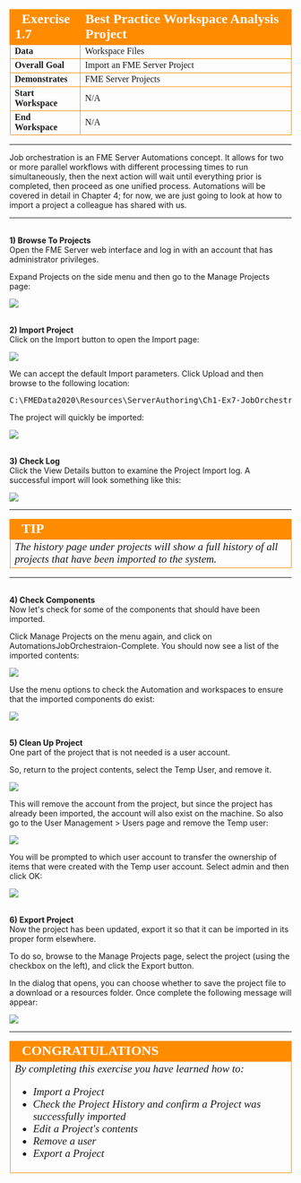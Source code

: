 <!--Instructor Notes-->

<!--Exercise Section-->


<table style="border-spacing: 0px;border-collapse: collapse;font-family:serif">
<tr>
<td width=25% style="vertical-align:middle;background-color:darkorange;border: 2px solid darkorange">
<i class="fa fa-cogs fa-lg fa-pull-left fa-fw" style="color:white;padding-right: 12px;vertical-align:text-top"></i>
<span style="color:white;font-size:x-large;font-weight: bold">Exercise 1.7</span>
</td>
<td style="border: 2px solid darkorange;background-color:darkorange;color:white">
<span style="color:white;font-size:x-large;font-weight: bold">Best Practice Workspace Analysis Project</span>
</td>
</tr>

<tr>
<td style="border: 1px solid darkorange; font-weight: bold">Data</td>
<td style="border: 1px solid darkorange">Workspace Files</td>
</tr>

<tr>
<td style="border: 1px solid darkorange; font-weight: bold">Overall Goal</td>
<td style="border: 1px solid darkorange">Import an FME Server Project</td>
</tr>

<tr>
<td style="border: 1px solid darkorange; font-weight: bold">Demonstrates</td>
<td style="border: 1px solid darkorange">FME Server Projects</td>
</tr>

<tr>
<td style="border: 1px solid darkorange; font-weight: bold">Start Workspace</td>
<td style="border: 1px solid darkorange">N/A</td>
</tr>

<tr>
<td style="border: 1px solid darkorange; font-weight: bold">End Workspace</td>
<td style="border: 1px solid darkorange">N/A</td>
</tr>

</table>

---

Job orchestration is an FME Server Automations concept. It allows for two or more parallel workflows with different processing times to run simultaneously, then the next action will wait until everything prior is completed, then proceed as one unified process. Automations will be covered in detail in Chapter 4; for now, we are just going to look at how to import a project a colleague has shared with us.

---

<br>**1) Browse To Projects**
<br>Open the FME Server web interface and log in with an account that has administrator privileges.

Expand Projects on the side menu and then go to the Manage Projects page:

![](./Images/Img1.252.Ex7.ProjectsMenu.png)


<br>**2) Import Project**
<br>Click on the Import button to open the Import page:

![](./Images/Img1.253.Ex7.ImportButton.png)

We can accept the default Import parameters. Click Upload and then browse to the following location:

<pre>
C:\FMEData2020\Resources\ServerAuthoring\Ch1-Ex7-JobOrchestrationProject.fsproject
</pre>

The project will quickly be imported:

![](./Images/Img1.254.Ex7.ImportComplete.png)  


<br>**3) Check Log**
<br>Click the View Details button to examine the Project Import log. A successful import will look something like this:

![](./Images/Img1.255.Ex7.ImportSummary.png)

---

<!--Tip Section-->

<table style="border-spacing: 0px">
<tr>
<td style="vertical-align:middle;background-color:darkorange;border: 2px solid darkorange">
<i class="fa fa-info-circle fa-lg fa-pull-left fa-fw" style="color:white;padding-right: 12px;vertical-align:text-top"></i>
<span style="color:white;font-size:x-large;font-weight: bold;font-family:serif">TIP</span>
</td>
</tr>

<tr>
<td style="border: 1px solid darkorange">
<span style="font-family:serif; font-style:italic; font-size:larger">
The history page under projects will show a full history of all projects that have been imported to the system.
</span>
</td>
</tr>
</table>

---

<br>**4) Check Components**
<br>Now let's check for some of the components that should have been imported.

Click Manage Projects on the menu again, and click on AutomationsJobOrchestraion-Complete. You should now see a list of the imported contents:

![](./Images/Img1.256.Ex7.ProjectContents.png)

Use the menu options to check the Automation and workspaces to ensure that the imported components do exist:

![](./Images/Img1.257.Ex7.ContentConfirmation.png)

<br>**5) Clean Up Project**
<br>One part of the project that is not needed is a user account.

So, return to the project contents, select the Temp User, and remove it.

![](./Images/Img1.258.Ex7.RemoveAccount.png)

This will remove the account from the project, but since the project has already been imported, the account will also exist on the machine. So also go to the User Management > Users page and remove the Temp user:

![](./Images/Img1.259.Ex7.RemoveUser.png)

You will be prompted to which user account to transfer the ownership of items that were created with the Temp user account. Select admin and then click OK:

![](.Images/Img1.260.Ex7.TransferOwnership.png)

<br>**6) Export Project**
<br>Now the project has been updated, export it so that it can be imported in its proper form elsewhere.

To do so, browse to the Manage Projects page, select the project (using the checkbox on the left), and click the Export button.

In the dialog that opens, you can choose whether to save the project file to a download or a resources folder. Once complete the following message will appear:

![](./Images/Img1.261.Ex7.ProjectExported.png)

---

<!--Exercise Congratulations Section-->

<table style="border-spacing: 0px">
<tr>
<td style="vertical-align:middle;background-color:darkorange;border: 2px solid darkorange">
<i class="fa fa-thumbs-o-up fa-lg fa-pull-left fa-fw" style="color:white;padding-right: 12px;vertical-align:text-top"></i>
<span style="color:white;font-size:x-large;font-weight: bold;font-family:serif">CONGRATULATIONS</span>
</td>
</tr>

<tr>
<td style="border: 1px solid darkorange">
<span style="font-family:serif; font-style:italic; font-size:larger">
By completing this exercise you have learned how to:
<br>
<ul><li>Import a Project</li>
<li>Check the Project History and confirm a Project was successfully imported</li>
<li>Edit a Project's contents</li>
<li>Remove a user</li>
<li>Export a Project</li></ul>
</span>
</td>
</tr>
</table>   

